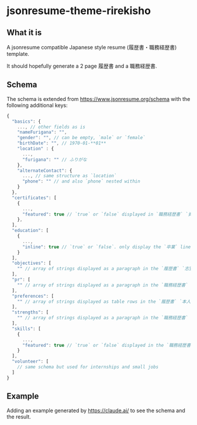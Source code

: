 # jsonresume-theme-rirekisho

## What it is

A jsonresume compatible Japanese style resume (履歴書・職務経歴書) template.

It should hopefully generate a 2 page 履歴書 and a 職務経歴書.

##  Schema

The schema is extended from https://www.jsonresume.org/schema with the following additional keys:

```javascript
{
  "basics": {
    ..., // other fields as is
    "nameFurigana": "",
    "gender": "", // can be empty, `male` or `female`
    "birthDate": "", // 1970-01-**01**
    "location" : {
      ...,
      "furigana": "" // ふりがな
    },
    "alternateContact": {
      ..., // same structure as `location`
      "phone": "" // and also `phone` nested within
    }
  },
  "certificates": [
    {
      ...,
      "featured": true // `true` or `false` displayed in `職務経歴書` `資格・特技` section
    },
  ],
  "education": [
    {
      ...,
      "inline": true // `true` or `false`. only display the `卒業` line in the `履歴書` `学歴` section
    }
  ],
  "objectives": [
    "" // array of strings displayed as a paragraph in the `履歴書` `志望の動機` section
  ],
  "pr": [
    "" // array of strings displayed as a paragraph in the `職務経歴書` `自己PR` section
  ],
  "preferences": [
    "" // array of strings displayed as table rows in the `履歴書` `本人希望記入欄` section
  ],
  "strengths": [
    "" // array of strings displayed as a paragraph in the `職務経歴書` `活かせる経験` section
  ],
  "skills": [
    {
      ...,
      "featured": true // `true` or `false` displayed in the `職務経歴書` `経験・スキル` section
    }
  ],
  "volunteer": [
    // same schema but used for internships and small jobs
  ]
}
```

## Example

Adding an example generated by https://claude.ai/ to see the schema and the result.
